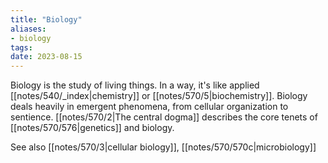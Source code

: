 ```yaml
---
title: "Biology"
aliases:
- biology
tags:
date: 2023-08-15
---
```


Biology is the study of living things. In a way, it's like applied [[notes/540/_index|chemistry]] or [[notes/570/5|biochemistry]]. Biology deals heavily in emergent phenomena, from cellular organization to sentience. [[notes/570/2|The central dogma]] describes the core tenets of [[notes/570/576|genetics]] and biology.

See also [[notes/570/3|cellular biology]], [[notes/570/570c|microbiology]]